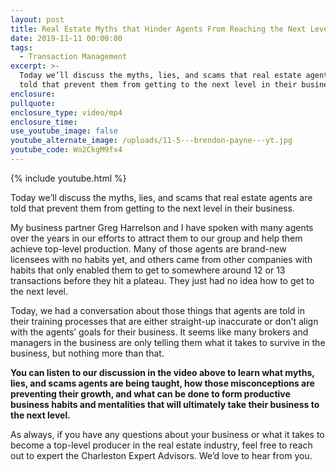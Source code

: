 ```yaml
---
layout: post
title: Real Estate Myths that Hinder Agents From Reaching the Next Level
date: 2019-11-11 00:00:00
tags:
  - Transaction Management
excerpt: >-
  Today we’ll discuss the myths, lies, and scams that real estate agents are
  told that prevent them from getting to the next level in their business.
enclosure:
pullquote:
enclosure_type: video/mp4
enclosure_time:
use_youtube_image: false
youtube_alternate_image: /uploads/11-5---brendon-payne---yt.jpg
youtube_code: Wo2CkgM9fx4
---
```


{% include youtube.html %}

Today we’ll discuss the myths, lies, and scams that real estate agents are told that prevent them from getting to the next level in their business.

My business partner Greg Harrelson and I have spoken with many agents over the years in our efforts to attract them to our group and help them achieve top-level production. Many of those agents are brand-new licensees with no habits yet, and others came from other companies with habits that only enabled them to get to somewhere around 12 or 13 transactions before they hit a plateau. They just had no idea how to get to the next level.

Today, we had a conversation about those things that agents are told in their training processes that are either straight-up inaccurate or don’t align with the agents’ goals for their business. It seems like many brokers and managers in the business are only telling them what it takes to survive in the business, but nothing more than that.

**You can listen to our discussion in the video above to learn what myths, lies, and scams agents are being taught, how those misconceptions are preventing their growth, and what can be done to form productive business habits and mentalities that will ultimately take their business to the next level.**

As always, if you have any questions about your business or what it takes to become a top-level producer in the real estate industry, feel free to reach out to expert the Charleston Expert Advisors. We’d love to hear from you.